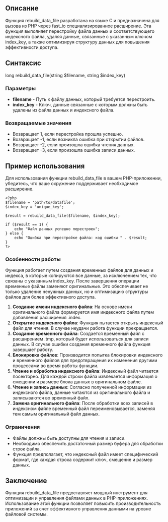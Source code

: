 ## Описание

Функция rebuild_data_file разработана на языке C и предназначена для вызова из PHP через fast_io специализированное расширение. 
Эта функция выполняет перестройку файла данных и соответствующего индексного файла, удаляя данные, связанные с указанным ключом index_key, 
а также оптимизируя структуру данных для повышения эффективности доступа.

## Синтаксис

long rebuild_data_file(string $filename, string $index_key)


### Параметры

- **filename** - Путь к файлу данных, который требуется перестроить.
- **index_key** - Ключ, данные связанные с которым должны быть удалены из файла данных и индексного файла.

### Возвращаемые значения

- Возвращает 1, если перестройка прошла успешно.
- Возвращает -1, если возникла ошибка при открытии файлов.
- Возвращает -2, если произошла ошибка чтения данных.
- Возвращает -3, если произошла ошибка записи данных.

## Пример использования

Для использования функции rebuild_data_file в вашем PHP-приложении, убедитесь, что ваше окружение поддерживает необходимое расширение.
```
<?php
$filename = 'path/to/datafile';
$index_key = 'unique_key';

$result = rebuild_data_file($filename, $index_key);

if ($result == 1) {
    echo "Файл данных успешно перестроен";
} else {
    echo "Ошибка при перестройке файла: код ошибки " . $result;
}
?>
```

### Особенности работы

Функция работает путем создания временных файлов для данных и индекса, в которые копируются все данные, за исключением тех, что связаны с указанным index_key. После завершения операции временные файлы заменяют оригинальные. Это обеспечивает не только удаление ненужных данных, но и оптимизацию структуры файлов для более эффективного доступа.

1. **Создание имени индексного файла**: На основе имени оригинального файла формируется имя индексного файла путем добавления расширения .index.
2. **Открытие индексного файла**: Функция пытается открыть индексный файл для чтения. В случае неудачи работа функции прекращается.
3. **Создание временного файла**: Создается временный файл с расширением .tmp, который будет использоваться для записи данных. В случае ошибки создания временного файла функция завершает работу.
4. **Блокировка файлов**: Производится попытка блокировки индексного и временного файлов для предотвращения их изменения другими процессами во время работы функции.
5. **Чтение и обработка индексного файла**: Индексный файл читается посекторно. Для каждой строки файла извлекается информация о смещении и размере блока данных в оригинальном файле.
6. **Чтение и запись данных**: Согласно полученной информации из индексного файла, данные читаются из оригинального файла и записываются во временный файл.
7. **Замена оригинального файла**: После обработки всех записей в индексном файле временный файл переименовывается, заменяя тем самым оригинальный файл данных.


### Ограничения

- Файлы должны быть доступны для чтения и записи.
- Необходимо обеспечить достаточный размер буфера для обработки строк файла.
- Функция предполагает, что индексный файл имеет специфический формат, где каждая строка содержит ключ, смещение и размер данных.

## Заключение

Функция rebuild_data_file предоставляет мощный инструмент для оптимизации и управления файлами данных в PHP-приложениях. Использование этой функции позволяет повысить производительность приложений за счет эффективного управления данными на уровне файловой системы.
